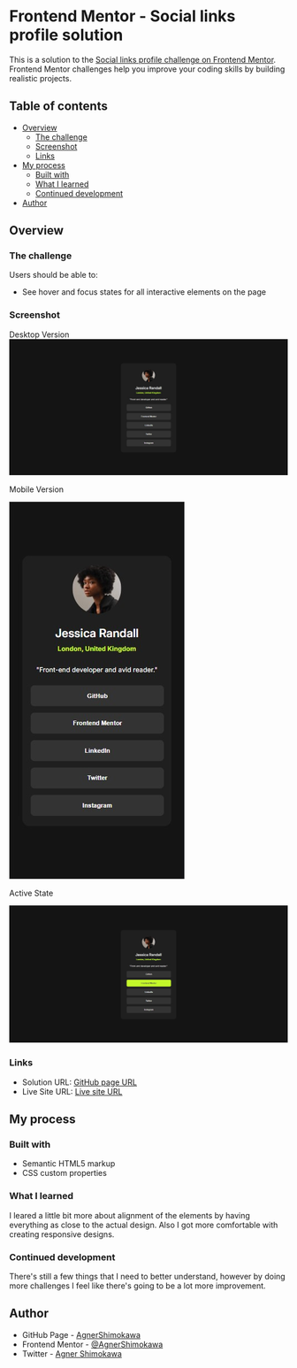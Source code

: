 # Frontend Mentor - Social links profile solution

This is a solution to the [Social links profile challenge on Frontend Mentor](https://www.frontendmentor.io/challenges/social-links-profile-UG32l9m6dQ). Frontend Mentor challenges help you improve your coding skills by building realistic projects. 

## Table of contents

- [Overview](#overview)
  - [The challenge](#the-challenge)
  - [Screenshot](#screenshot)
  - [Links](#links)
- [My process](#my-process)
  - [Built with](#built-with)
  - [What I learned](#what-i-learned)
  - [Continued development](#continued-development)
- [Author](#author)


## Overview

### The challenge

Users should be able to:

- See hover and focus states for all interactive elements on the page

### Screenshot

Desktop Version
![Desktop Version](./design/desktop-design.jpg)

Mobile Version

![Mobile Version](./design/mobile-design.jpg)

Active State

![Active State](./design/active-states.jpg)


### Links

- Solution URL: [GitHub page URL](https://github.com/AgnerShimokawa/social-links-profile)
- Live Site URL: [Live site URL](https://agnershimokawa.github.io/social-links-profile/)

## My process

### Built with

- Semantic HTML5 markup
- CSS custom properties

### What I learned

I leared a little bit more about alignment of the elements by having everything as close to the actual design. Also I got more comfortable with creating responsive designs.

### Continued development

There's still a few things that I need to better understand, however by doing more challenges I feel like there's going to be a lot more improvement.


## Author

- GitHub Page - [AgnerShimokawa](https://github.com/AgnerShimokawa)
- Frontend Mentor - [@AgnerShimokawa](https://www.frontendmentor.io/profile/AgnerShimokawa)
- Twitter - [Agner Shimokawa](https://www.linkedin.com/in/agner-shimokawa/)